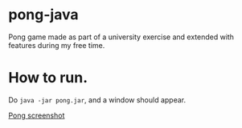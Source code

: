 # pong-java

Pong game made as part of a university exercise and extended with features during my free time.

# How to run.

Do `java -jar pong.jar`, and a window should appear.

[Pong screenshot](images/pong_screenshot.png)
